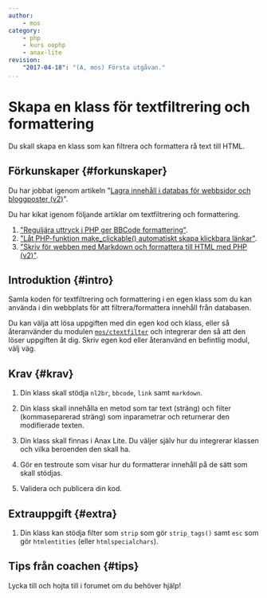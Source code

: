 ```yaml
---
author:
    - mos
category:
    - php
    - kurs oophp
    - anax-lite
revision:
    "2017-04-18": "(A, mos) Första utgåvan."
...
```

Skapa en klass för textfiltrering och formattering
==================================

Du skall skapa en klass som kan filtrera och formattera rå text till HTML.

<!--more-->



Förkunskaper {#forkunskaper}
-----------------------

Du har jobbat igenom artikeln "[Lagra innehåll i databas för webbsidor och bloggposter (v2)](kunskap/lagra-innehall-i-databas-for-webbsidor-och-bloggposter-v2)".

Du har kikat igenom följande artiklar om textfiltrering och formattering.

1. ["Reguljära uttryck i PHP ger BBCode formattering"](coachen/reguljara-uttryck-i-php-ger-bbcode-formattering).
1. ["Låt PHP-funktion make_clickable() automatiskt skapa klickbara länkar"](coachen/lat-php-funktion-make-clickable-automatiskt-skapa-klickbara-lankar).
1. ["Skriv för webben med Markdown och formattera till HTML med PHP (v2)"](coachen/skriv-for-webben-med-markdown-och-formattera-till-html-med-php-v2).



Introduktion {#intro}
-----------------------

Samla koden för textfiltrering och formattering i en egen klass som du kan använda i din webbplats för att filtrera/formattera innehåll från databasen.

Du kan välja att lösa uppgiften med din egen kod och klass, eller så återanvänder du modulen [`mos/ctextfilter`](https://packagist.org/packages/mos/ctextfilter) och integrerar den så att den löser uppgiften åt dig. Skriv egen kod eller återanvänd en befintlig modul, välj väg.



Krav {#krav}
-----------------------

1. Din klass skall stödja `nl2br`, `bbcode`, `link` samt `markdown`.

1. Din klass skall innehålla en metod som tar text (sträng) och filter (kommaseparerad sträng) som inparametrar och returnerar den modifierade texten.

1. Din klass skall finnas i Anax Lite. Du väljer själv hur du integrerar klassen och vilka beroenden den skall ha.

1. Gör en testroute som visar hur du formatterar innehåll på de sätt som skall stödjas.

1. Validera och publicera din kod.



Extrauppgift {#extra}
-----------------------

1. Din klass kan stödja filter som `strip` som gör `strip_tags()` samt `esc` som gör `htmlentities` (eller `htmlspecialchars`).



Tips från coachen {#tips}
-----------------------

Lycka till och hojta till i forumet om du behöver hjälp!
